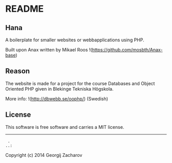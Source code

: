 # README
## Hana

A boilerplate for smaller websites or webbapplications using PHP.

Built upon Anax written by Mikael Roos
!(https://github.com/mosbth/Anax-base)

## Reason

The website is made for a project for the course Databases and
Object Oriented PHP given in Blekinge Tekniska Högskola.

More info: !(http://dbwebb.se/oophp/) (Swedish)

## License

This software is free software and carries a MIT license.


------------------
     .
    ..:

Copyright (c) 2014 Georgij Zacharov
